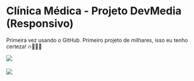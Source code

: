 # Clínica Médica - Projeto DevMedia (Responsivo)
Primeira vez usando o GitHub.
Primeiro projeto de milhares, isso eu tenho certeza! 🔥👨🏻‍💻
<div style="padding-bottom: 20px;">
     <img src="https://user-images.githubusercontent.com/108599877/177053035-5b763e47-8fcd-45ee-8e93-760c15499198.png">
</div>
<div>
     <img src="https://user-images.githubusercontent.com/108599877/177053156-69186103-db7c-48b0-9e71-142dbc814e3f.png">    
</div>
